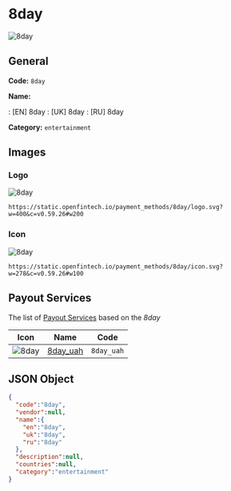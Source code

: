 
# 8day 
![8day](https://static.openfintech.io/payment_methods/8day/logo.svg?w=400&c=v0.59.26#w200)  

## General 
**Code:** `8day` 
 
**Name:** 
 
:	[EN] 8day 
:	[UK] 8day 
:	[RU] 8day 
 
**Category:** `entertainment` 
 

## Images 

### Logo 
![8day](https://static.openfintech.io/payment_methods/8day/logo.svg?w=400&c=v0.59.26#w200)  

```
https://static.openfintech.io/payment_methods/8day/logo.svg?w=400&c=v0.59.26#w200
```  

### Icon 
![8day](https://static.openfintech.io/payment_methods/8day/icon.svg?w=278&c=v0.59.26#w100)  

```
https://static.openfintech.io/payment_methods/8day/icon.svg?w=278&c=v0.59.26#w100
```  

## Payout Services 
 
The list of [Payout Services](/payout-services/) based on the _8day_ 

|Icon|Name|Code| 
|:---:|:---:|:---:| 
|![8day](https://static.openfintech.io/payout_methods/8day/icon.svg?w=278&c=v0.59.26#w40) |[8day_uah](/payout-services/8day_uah/)|`8day_uah`| 
 

## JSON Object 

```json
{
  "code":"8day",
  "vendor":null,
  "name":{
    "en":"8day",
    "uk":"8day",
    "ru":"8day"
  },
  "description":null,
  "countries":null,
  "category":"entertainment"
}
```  
